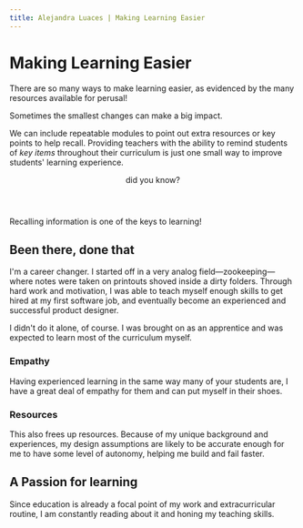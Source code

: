 ```yaml
---
title: Alejandra Luaces | Making Learning Easier
---
```

# Making Learning Easier
There are so many ways to make learning easier, as evidenced by the many resources available for perusal!

Sometimes the smallest changes can make a big impact.

We can include repeatable modules to point out extra resources or key points to help recall. Providing teachers with the ability to remind students of *key items* throughout their curriculum is just one small way to improve students' learning experience.

<div class='module--key'>
  <header>
    <div class='module--key__masthead'>did you know?</div>
  </header>
  <div class='module--key__paragraph'>Recalling information is one of the keys to learning! </div>
</div>

## Been there, done that
I'm a career changer. I started off in a very analog field&#8212;zookeeping&#8212;where notes were taken on printouts shoved inside a dirty folders. Through hard work and motivation, I was able to teach myself enough skills to get hired at my first software job, and eventually become an experienced and successful product designer.

I didn't do it alone, of course. I was brought on as an apprentice and was expected to learn most of the curriculum myself.

### Empathy
Having experienced learning in the same way many of your students are, I have a great deal of empathy for them and can put myself in their shoes.

### Resources
This also frees up resources. Because of my unique background and experiences, my design assumptions are likely to be accurate enough for me to have some level of autonomy, helping me build and fail faster.

## A Passion for learning

Since education is already a focal point of my work and extracurricular routine, I am constantly reading about it and honing my teaching skills.
